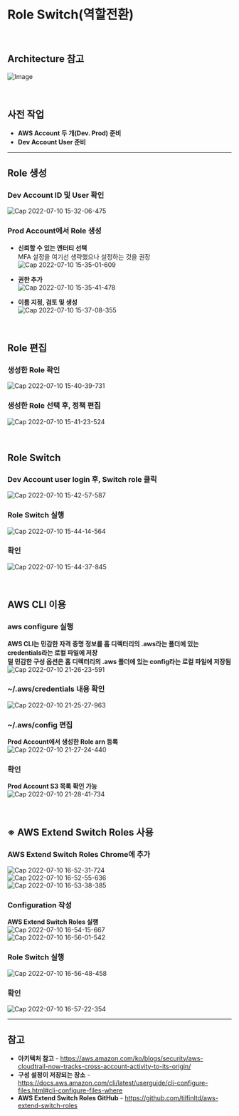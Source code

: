 # Role Switch(역할전환)

<br>

## Architecture 참고
![Image](https://user-images.githubusercontent.com/46125158/178145658-89f766ca-f095-4fba-b22e-afe8701ada13.png)

<br>

## 사전 작업

- **AWS Account 두 개(Dev. Prod) 준비**
- **Dev Account User 준비**

<hr/>

## Role 생성
### Dev Account ID 및 User 확인
![Cap 2022-07-10 15-32-06-475](https://user-images.githubusercontent.com/46125158/178134354-547f48ce-df3a-4eae-ba46-f4a0bc632cbd.png)

### Prod Account에서 Role 생성
- **신뢰할 수 있는 엔터티 선택**  
  MFA 설정을 여기선 생략했으나 설정하는 것을 권장  
  ![Cap 2022-07-10 15-35-01-609](https://user-images.githubusercontent.com/46125158/178135702-7184effd-688e-4d70-b183-2fc1496f6af8.png)

- **권한 추가**  
  ![Cap 2022-07-10 15-35-41-478](https://user-images.githubusercontent.com/46125158/178135714-d707e4ff-ffc9-465a-a9ed-39620671e125.png)

- **이름 지정, 검토 및 생성**  
  ![Cap 2022-07-10 15-37-08-355](https://user-images.githubusercontent.com/46125158/178135733-6e995af1-fa32-4e1e-9682-2762335d33a4.png)

<br>

## Role 편집
### 생성한 Role 확인
![Cap 2022-07-10 15-40-39-731](https://user-images.githubusercontent.com/46125158/178135758-70bd03fc-5ba2-445d-8436-978eb51e9fae.png)

### 생성한 Role 선택 후, 정책 편집
![Cap 2022-07-10 15-41-23-524](https://user-images.githubusercontent.com/46125158/178135768-d09e8b99-2263-4f41-801c-c144d5a92358.png)

<br>

## Role Switch
### Dev Account user login 후, Switch role 클릭
![Cap 2022-07-10 15-42-57-587](https://user-images.githubusercontent.com/46125158/178135796-5f3ab2d9-bb24-49fd-a776-4dc2fedc3fe1.png)

### Role Switch 실행
![Cap 2022-07-10 15-44-14-564](https://user-images.githubusercontent.com/46125158/178135812-bdc5485f-b663-484f-8bc9-71e4ec97e851.png)

### 확인
![Cap 2022-07-10 15-44-37-845](https://user-images.githubusercontent.com/46125158/178135821-b38dde62-366d-4b3b-9f63-6b878a48434c.png)

<br>

## AWS CLI 이용
### aws configure 실행
**AWS CLI는 민감한 자격 증명 정보를 홈 디렉터리의 .aws라는 폴더에 있는 credentials라는 로컬 파일에 저장**  
**덜 민감한 구성 옵션은 홈 디렉터리의 .aws 폴더에 있는 config라는 로컬 파일에 저장됨**  
![Cap 2022-07-10 21-26-23-591](https://user-images.githubusercontent.com/46125158/178145407-ffee58d6-7e34-4530-9644-49dcc53ed720.png)

### ~/.aws/credentials 내용 확인
![Cap 2022-07-10 21-25-27-963](https://user-images.githubusercontent.com/46125158/178145449-50299961-147f-43ba-96f7-61aa9c991b3d.png)

### ~/.aws/config 편집
**Prod Account에서 생성한 Role arn 등록**  
![Cap 2022-07-10 21-27-24-440](https://user-images.githubusercontent.com/46125158/178145193-d2dd5ac1-9a9f-4ed0-a69b-ff3015f41f28.png)

### 확인
**Prod Account S3 목록 확인 가능**  
![Cap 2022-07-10 21-28-41-734](https://user-images.githubusercontent.com/46125158/178145233-304a08cc-7359-4bd7-9cb6-6b8e92cdc1f0.png)

<br>

## ※ AWS Extend Switch Roles 사용
### AWS Extend Switch Roles Chrome에 추가
![Cap 2022-07-10 16-52-31-724](https://user-images.githubusercontent.com/46125158/178136596-cadc53a5-c684-41a2-9444-5fa3841d7157.png)  
![Cap 2022-07-10 16-52-55-636](https://user-images.githubusercontent.com/46125158/178136600-d89cf61b-2027-47c4-b94f-6287c95e3d1a.png)  
![Cap 2022-07-10 16-53-38-385](https://user-images.githubusercontent.com/46125158/178136605-b8f18f66-9e32-4aa7-b71b-c57e1a72d689.png)

### Configuration 작성
**AWS Extend Switch Roles 실행**  
![Cap 2022-07-10 16-54-15-667](https://user-images.githubusercontent.com/46125158/178136639-fe7d31a2-ea92-46ef-a117-063a82448826.png)  
![Cap 2022-07-10 16-56-01-542](https://user-images.githubusercontent.com/46125158/178136642-2d52da1c-134a-44d6-86f5-533cd0caf809.png)

### Role Switch 실행
![Cap 2022-07-10 16-56-48-458](https://user-images.githubusercontent.com/46125158/178136649-e8815c74-3088-4e10-a73a-a7b2d8d28579.png)

### 확인
![Cap 2022-07-10 16-57-22-354](https://user-images.githubusercontent.com/46125158/178136654-9821ce09-4d29-4221-9a87-1014effb8923.png)

<hr>

## 참고
- **아키텍처 참고** - https://aws.amazon.com/ko/blogs/security/aws-cloudtrail-now-tracks-cross-account-activity-to-its-origin/
- **구성 설정이 저장되는 장소** - https://docs.aws.amazon.com/cli/latest/userguide/cli-configure-files.html#cli-configure-files-where
- **AWS Extend Switch Roles GitHub** - https://github.com/tilfinltd/aws-extend-switch-roles
